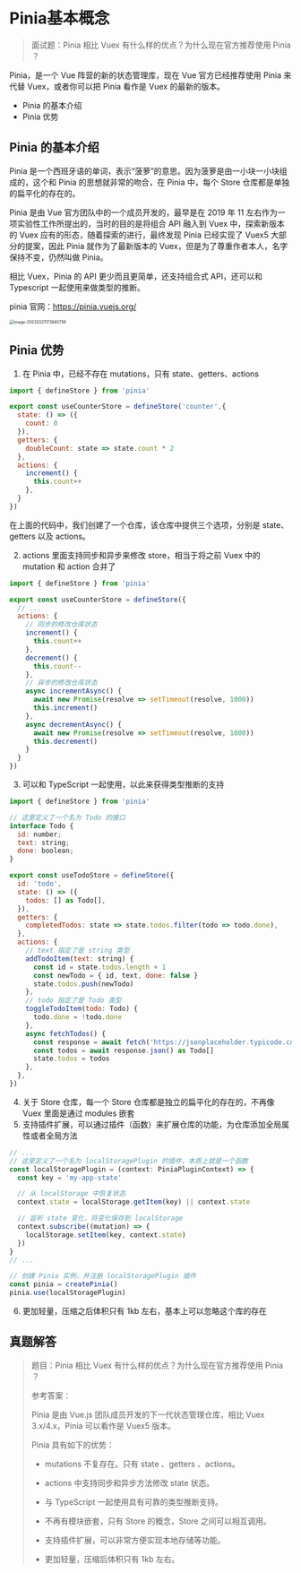 # Pinia基本概念

>面试题：Pinia 相比 Vuex 有什么样的优点？为什么现在官方推荐使用 Pinia ？

Pinia，是一个 Vue 阵营的新的状态管理库，现在 Vue 官方已经推荐使用 Pinia 来代替 Vuex，或者你可以把 Pinia 看作是 Vuex 的最新的版本。

- Pinia 的基本介绍
- Pinia 优势



## Pinia 的基本介绍

Pinia 是一个西班牙语的单词，表示“菠萝”的意思。因为菠萝是由一小块一小块组成的，这个和 Pinia 的思想就非常的吻合，在 Pinia 中，每个 Store 仓库都是单独的扁平化的存在的。

Pinia 是由 Vue 官方团队中的一个成员开发的，最早是在 2019 年 11 左右作为一项实验性工作所提出的，当时的目的是将组合 API 融入到 Vuex 中，探索新版本的 Vuex 应有的形态，随着探索的进行，最终发现 Pinia 已经实现了 Vuex5 大部分的提案，因此 Pinia 就作为了最新版本的 Vuex，但是为了尊重作者本人，名字保持不变，仍然叫做 Pinia。

相比 Vuex，Pinia 的 API 更少而且更简单，还支持组合式 API，还可以和 Typescript 一起使用来做类型的推断。

pinia 官网：https://pinia.vuejs.org/

<img src="https://xiejie-typora.oss-cn-chengdu.aliyuncs.com/2023-03-21-093840.png" alt="image-20230321173840739" style="zoom:50%;" />



## Pinia 优势

1. 在 Pinia 中，已经不存在 mutations，只有 state、getters、actions

```js
import { defineStore } from 'pinia'

export const useCounterStore = defineStore('counter',{
  state: () => ({
    count: 0
  }),
  getters: {
    doubleCount: state => state.count * 2
  },
  actions: {
    increment() {
      this.count++
    },
  }
})

```

在上面的代码中，我们创建了一个仓库，该仓库中提供三个选项，分别是 state、getters 以及 actions。



2. actions 里面支持同步和异步来修改 store，相当于将之前 Vuex 中的 mutation 和 action 合并了

```js
import { defineStore } from 'pinia'

export const useCounterStore = defineStore({
  // ...
  actions: {
    // 同步的修改仓库状态
    increment() {
      this.count++
    },
    decrement() {
      this.count--
    },
    // 异步的修改仓库状态
    async incrementAsync() {
      await new Promise(resolve => setTimeout(resolve, 1000))
      this.increment()
    },
    async decrementAsync() {
      await new Promise(resolve => setTimeout(resolve, 1000))
      this.decrement()
    }
  }
})
```



3. 可以和 TypeScript 一起使用，以此来获得类型推断的支持

```js
import { defineStore } from 'pinia'

// 这里定义了一个名为 Todo 的接口
interface Todo {
  id: number;
  text: string;
  done: boolean;
}

export const useTodoStore = defineStore({
  id: 'todo',
  state: () => ({
    todos: [] as Todo[],
  }),
  getters: {
    completedTodos: state => state.todos.filter(todo => todo.done),
  },
  actions: {
    // text 指定了是 string 类型
    addTodoItem(text: string) {
      const id = state.todos.length + 1
      const newTodo = { id, text, done: false }
      state.todos.push(newTodo)
    },
    // todo 指定了是 Todo 类型
    toggleTodoItem(todo: Todo) {
      todo.done = !todo.done
    },
    async fetchTodos() {
      const response = await fetch('https://jsonplaceholder.typicode.com/todos')
      const todos = await response.json() as Todo[]
      state.todos = todos
    },
  },
})
```



4. 关于 Store 仓库，每一个 Store 仓库都是独立的扁平化的存在的，不再像 Vuex 里面是通过 modules 嵌套
5. 支持插件扩展，可以通过插件（函数）来扩展仓库的功能，为仓库添加全局属性或者全局方法

```js
// ...
// 这里定义了一个名为 localStoragePlugin 的插件，本质上就是一个函数
const localStoragePlugin = (context: PiniaPluginContext) => {
  const key = 'my-app-state'

  // 从 localStorage 中恢复状态
  context.state = localStorage.getItem(key) || context.state

  // 监听 state 变化，将变化保存到 localStorage
  context.subscribe((mutation) => {
    localStorage.setItem(key, context.state)
  })
}
// ...

// 创建 Pinia 实例，并注册 localStoragePlugin 插件
const pinia = createPinia()
pinia.use(localStoragePlugin)
```



6. 更加轻量，压缩之后体积只有 1kb 左右，基本上可以忽略这个库的存在



## 真题解答

> 题目：Pinia 相比 Vuex 有什么样的优点？为什么现在官方推荐使用 Pinia ？
>
> 参考答案：
>
> Pinia 是由 Vue.js 团队成员开发的下一代状态管理仓库，相比 Vuex 3.x/4.x，Pinia 可以看作是 Vuex5 版本。
>
> Pinia 具有如下的优势：
>
> - mutations 不复存在。只有 state 、getters 、actions。
>
> - actions 中支持同步和异步方法修改 state 状态。
>
> - 与 TypeScript 一起使用具有可靠的类型推断支持。
>
> - 不再有模块嵌套，只有 Store 的概念，Store 之间可以相互调用。
>
> - 支持插件扩展，可以非常方便实现本地存储等功能。
>
> - 更加轻量，压缩后体积只有 1kb 左右。